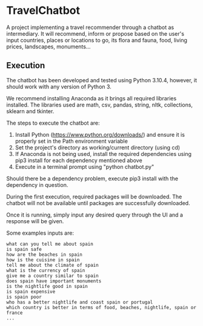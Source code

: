 # TravelChatbot
A project implementing a travel recommender through a chatbot as intermediary. It will recommend, inform or propose based on the user's input countries, places or locations to go, its flora and fauna, food, living prices, landscapes, monuments...

## Execution
The chatbot has been developed and tested using Python 3.10.4, however, it should work with any version of Python 3.

We recommend installing Anaconda as it brings all required libraries installed. The libraries used are math, csv, pandas, string, nltk, collections, sklearn and tkinter.

The steps to execute the chatbot are:

1. Install Python (https://www.python.org/downloads/) and ensure it is properly set in the Path environment variable
2. Set the project's directory as working/current directory (using cd)
3. If Anaconda is not being used, install the required dependencies using pip3 install <lib> for each dependency mentioned above
4. Execute in a terminal prompt using "python chatbot.py"

Should there be a dependency problem, execute pip3 install with the dependency in question.

During the first execution, required packages will be downloaded. The chatbot will not be available until packages are successfully downloaded.

Once it is running, simply input any desired query through the UI and a response will be given.

Some examples inputs are:

    what can you tell me about spain
    is spain safe
    how are the beaches in spain
    how is the cuisine in spain
    tell me about the climate of spain
    what is the currency of spain
    give me a country similar to spain
    does spain have important monuments
    is the nightlife good in spain
    is spain expensive
    is spain poor
    who has a better nightlife and coast spain or portugal
    which country is better in terms of food, beaches, nightlife, spain or france
    ...